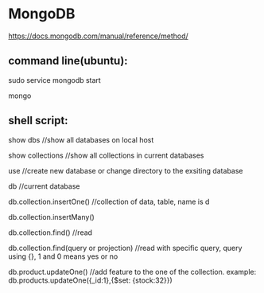 # MongoDB
https://docs.mongodb.com/manual/reference/method/

command line(ubuntu): 
---------------------------
sudo service mongodb start

mongo

shell script:
---------------------------
show dbs //show all databases on local host

show collections //show all collections in current databases

use //create new database or change directory to the exsiting database

db //current database


db.collection.insertOne() //collection of data, table, name is d

db.collection.insertMany()

db.collection.find() //read

db.collection.find(query or projection) //read with specific query, query using {}, 1 and 0 means yes or no

db.product.updateOne() //add feature to the one of the collection. example: db.products.updateOne({_id:1},{$set: {stock:32}})
